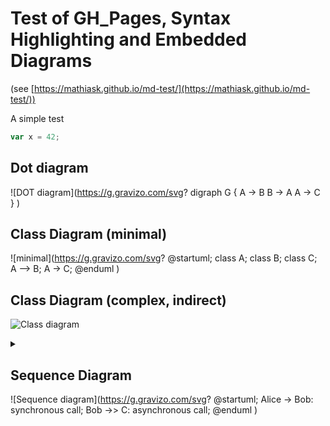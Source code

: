 # Test of GH_Pages, Syntax Highlighting and Embedded Diagrams
(see [https://mathiask.github.io/md-test/](https://mathiask.github.io/md-test/))

A simple test
```js
var x = 42;
```
## Dot diagram
![DOT diagram](https://g.gravizo.com/svg?
digraph G {
    A -> B
    B -> A 
    A -> C 
}
)

## Class Diagram (minimal)
![minimal](https://g.gravizo.com/svg?
@startuml;
class A;
class B;
class C;
A --> B;
A -> C;
@enduml
)

## Class Diagram (complex, indirect)
![Class diagram](https://g.gravizo.com/source/svg/MAGIC_MARK1?https%3A%2F%2Fraw.githubusercontent.com%2Fmathiask%2Fmd-test%2Fmaster%2FREADME.md)
<details> 
<summary></summary>
MAGIC_MARK1
@startuml;
class Player {;
  x;
};

Player --> GraphicsBoard;

interface Board {;
  p;
  +m%28%29;
};
GraphicsBoard -> Board;

note right: an interface;

hide D members;
hide D circle;
GraphicsBoard --> D;
@enduml;
MAGIC_MARK1
</details>

## Sequence Diagram
![Sequence diagram](https://g.gravizo.com/svg?
@startuml;
  Alice -> Bob: synchronous call;
  Bob ->> C: asynchronous call;
@enduml
)
